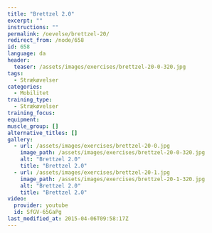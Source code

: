 ```yaml
---
title: "Brettzel 2.0"
excerpt: ""
instructions: ""
permalink: /oevelse/brettzel-20/
redirect_from: /node/658
id: 658
language: da
header:
  teaser: /assets/images/exercises/brettzel-20-0-320.jpg
tags:
  - Strækøvelser
categories:
  - Mobilitet
training_type:
  - Strækøvelser
training_focus:
equipment:
muscle_group: []
alternative_titles: []
gallery:
  - url: /assets/images/exercises/brettzel-20-0.jpg
    image_path: /assets/images/exercises/brettzel-20-0-320.jpg
    alt: "Brettzel 2.0"
    title: "Brettzel 2.0"
  - url: /assets/images/exercises/brettzel-20-1.jpg
    image_path: /assets/images/exercises/brettzel-20-1-320.jpg
    alt: "Brettzel 2.0"
    title: "Brettzel 2.0"
video:
  provider: youtube
  id: SfGV-65GaPg
last_modified_at: 2015-04-06T09:58:17Z
---
```


